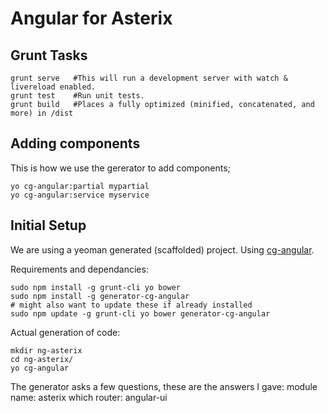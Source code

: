 # Angular for Asterix

## Grunt Tasks

    grunt serve   #This will run a development server with watch & livereload enabled.
    grunt test    #Run unit tests.
    grunt build   #Places a fully optimized (minified, concatenated, and more) in /dist

## Adding components
This is how we use the gererator to add components;

    yo cg-angular:partial mypartial
    yo cg-angular:service myservice

## Initial Setup
We are using a yeoman generated (scaffolded) project. Using [cg-angular](https://github.com/cgross/generator-cg-angular).

Requirements and dependancies:

    sudo npm install -g grunt-cli yo bower
    sudo npm install -g generator-cg-angular
    # might also want to update these if already installed
    sudo npm update -g grunt-cli yo bower generator-cg-angular

Actual generation of code:

    mkdir ng-asterix
    cd ng-asterix/
    yo cg-angular

The generator asks a few questions, these are the answers I gave:
    module name: asterix
    which router: angular-ui
